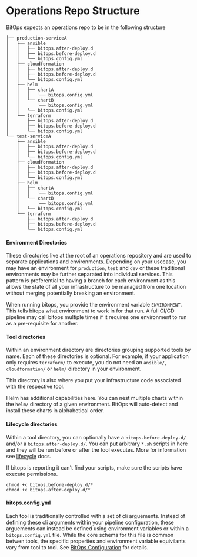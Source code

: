 # Operations Repo Structure
BitOps expects an operations repo to be in the following structure
```
├── production-serviceA
│   ├── ansible
│   │   ├── bitops.after-deploy.d
│   │   ├── bitops.before-deploy.d
│   │   └── bitops.config.yml
│   ├── cloudformation
│   │   ├── bitops.after-deploy.d
│   │   ├── bitops.before-deploy.d
│   │   └── bitops.config.yml
│   ├── helm
│   │   ├── chartA
│   │   │   └── bitops.config.yml
│   │   └── chartB
│   │       └── bitops.config.yml
│   │   └── bitops.config.yml
│   └── terraform
│       ├── bitops.after-deploy.d
│       ├── bitops.before-deploy.d
│       └── bitops.config.yml
└── test-serviceA
    ├── ansible
    │   ├── bitops.after-deploy.d
    │   ├── bitops.before-deploy.d
    │   └── bitops.config.yml
    ├── cloudformation
    │   ├── bitops.after-deploy.d
    │   ├── bitops.before-deploy.d
    │   └── bitops.config.yml
    ├── helm
    │   ├── chartA
    │   │   └── bitops.config.yml
    │   └── chartB
    │       └── bitops.config.yml
    │   └── bitops.config.yml
    └── terraform
        ├── bitops.after-deploy.d
        ├── bitops.before-deploy.d
        └── bitops.config.yml
```
#### Environment Directories
These directories live at the root of an operations repository and are used to separate applications and environments. Depending on your usecase, you may have an environment for `production`, `test` and `dev` or these traditional environments may be further separated into individual services. This pattern is preferential to having a branch for each environment as this allows the state of all your infrastructure to be managed from one location without merging potentially breaking an environment.

When running bitops, you provide the environment variable `ENVIRONMENT`. This tells bitops what environment to work in for that run. A full CI/CD pipeline may call bitops multiple times if it requires one environment to run as a pre-requisite for another.

#### Tool directories
Within an environment directory are directories grouping supported tools by name. Each of these directories is optional. For example, if your application only requires `terraform/` to execute, you do not need an `ansible/`, `cloudformation/` or `helm/` directory in your environment.

This directory is also where you put your infrastructure code associated with the respective tool.

Helm has additional capabilities here. You can nest multiple charts within the `helm/` directory of a given environment. BitOps will auto-detect and install these charts in alphabetical order.

#### Lifecycle directories
Within a tool directory, you can optionally have a `bitops.before-deploy.d/` and/or a `bitops.after-deploy.d/`. You can put arbitrary `*.sh` scripts in here and they will be run before or after the tool executes. More for information see [lifecycle](lifecycle.md) docs.

If bitops is reporting it can't find your scripts, make sure the scripts have execute permissions.
```
chmod +x bitops.before-deploy.d/*
chmod +x bitops.after-deploy.d/*
```

#### bitops.config.yml
Each tool is traditionally controlled with a set of cli arguements. Instead of defining these cli arguments within your pipeline configuration, these arguements can instead be defined using environment variables or within a `bitops.config.yml` file. While the core schema for this file is common betwen tools, the specific properties and environment variable equivilants vary from tool to tool. See [BitOps Configuration](configuration-base.md) for details.


